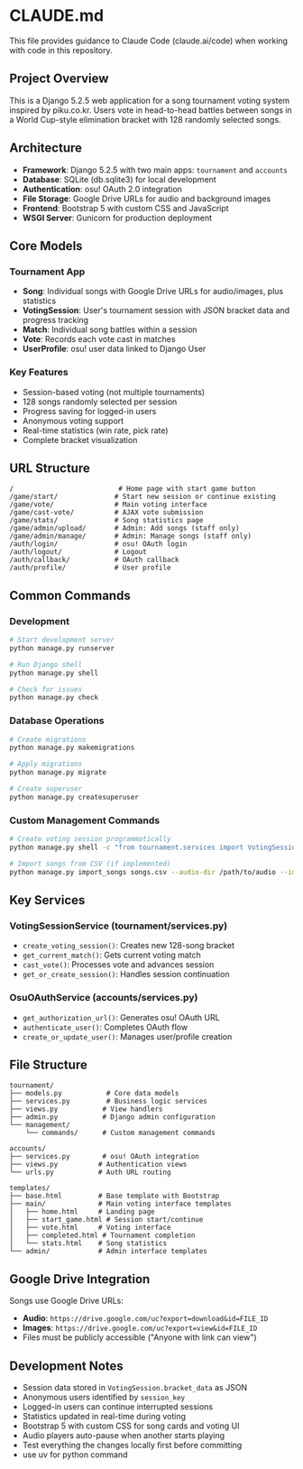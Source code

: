# CLAUDE.md

This file provides guidance to Claude Code (claude.ai/code) when working with code in this repository.

## Project Overview

This is a Django 5.2.5 web application for a song tournament voting system inspired by piku.co.kr. Users vote in head-to-head battles between songs in a World Cup-style elimination bracket with 128 randomly selected songs.

## Architecture

- **Framework**: Django 5.2.5 with two main apps: `tournament` and `accounts`
- **Database**: SQLite (db.sqlite3) for local development
- **Authentication**: osu! OAuth 2.0 integration
- **File Storage**: Google Drive URLs for audio and background images
- **Frontend**: Bootstrap 5 with custom CSS and JavaScript
- **WSGI Server**: Gunicorn for production deployment

## Core Models

### Tournament App
- **Song**: Individual songs with Google Drive URLs for audio/images, plus statistics
- **VotingSession**: User's tournament session with JSON bracket data and progress tracking
- **Match**: Individual song battles within a session
- **Vote**: Records each vote cast in matches
- **UserProfile**: osu! user data linked to Django User

### Key Features
- Session-based voting (not multiple tournaments)
- 128 songs randomly selected per session
- Progress saving for logged-in users
- Anonymous voting support
- Real-time statistics (win rate, pick rate)
- Complete bracket visualization

## URL Structure

```
/                          # Home page with start game button
/game/start/              # Start new session or continue existing
/game/vote/               # Main voting interface
/game/cast-vote/          # AJAX vote submission
/game/stats/              # Song statistics page
/game/admin/upload/       # Admin: Add songs (staff only)
/game/admin/manage/       # Admin: Manage songs (staff only)
/auth/login/              # osu! OAuth login
/auth/logout/             # Logout
/auth/callback/           # OAuth callback
/auth/profile/            # User profile
```

## Common Commands

### Development
```bash
# Start development server
python manage.py runserver

# Run Django shell
python manage.py shell

# Check for issues
python manage.py check
```

### Database Operations
```bash
# Create migrations
python manage.py makemigrations

# Apply migrations
python manage.py migrate

# Create superuser
python manage.py createsuperuser
```

### Custom Management Commands
```bash
# Create voting session programmatically
python manage.py shell -c "from tournament.services import VotingSessionService; VotingSessionService.create_voting_session()"

# Import songs from CSV (if implemented)
python manage.py import_songs songs.csv --audio-dir /path/to/audio --image-dir /path/to/images
```

## Key Services

### VotingSessionService (tournament/services.py)
- `create_voting_session()`: Creates new 128-song bracket
- `get_current_match()`: Gets current voting match
- `cast_vote()`: Processes vote and advances session
- `get_or_create_session()`: Handles session continuation

### OsuOAuthService (accounts/services.py)
- `get_authorization_url()`: Generates osu! OAuth URL
- `authenticate_user()`: Completes OAuth flow
- `create_or_update_user()`: Manages user/profile creation

## File Structure

```
tournament/
├── models.py           # Core data models
├── services.py         # Business logic services
├── views.py           # View handlers
├── admin.py           # Django admin configuration
└── management/
    └── commands/      # Custom management commands

accounts/
├── services.py        # osu! OAuth integration
├── views.py          # Authentication views
└── urls.py           # Auth URL routing

templates/
├── base.html         # Base template with Bootstrap
├── main/             # Main voting interface templates
│   ├── home.html     # Landing page
│   ├── start_game.html # Session start/continue
│   ├── vote.html     # Voting interface
│   ├── completed.html # Tournament completion
│   └── stats.html    # Song statistics
└── admin/            # Admin interface templates
```

## Google Drive Integration

Songs use Google Drive URLs:
- **Audio**: `https://drive.google.com/uc?export=download&id=FILE_ID`
- **Images**: `https://drive.google.com/uc?export=view&id=FILE_ID`
- Files must be publicly accessible ("Anyone with link can view")

## Development Notes

- Session data stored in `VotingSession.bracket_data` as JSON
- Anonymous users identified by `session_key`
- Logged-in users can continue interrupted sessions
- Statistics updated in real-time during voting
- Bootstrap 5 with custom CSS for song cards and voting UI
- Audio players auto-pause when another starts playing
- Test everything the changes locally first before committing
- use uv for python command